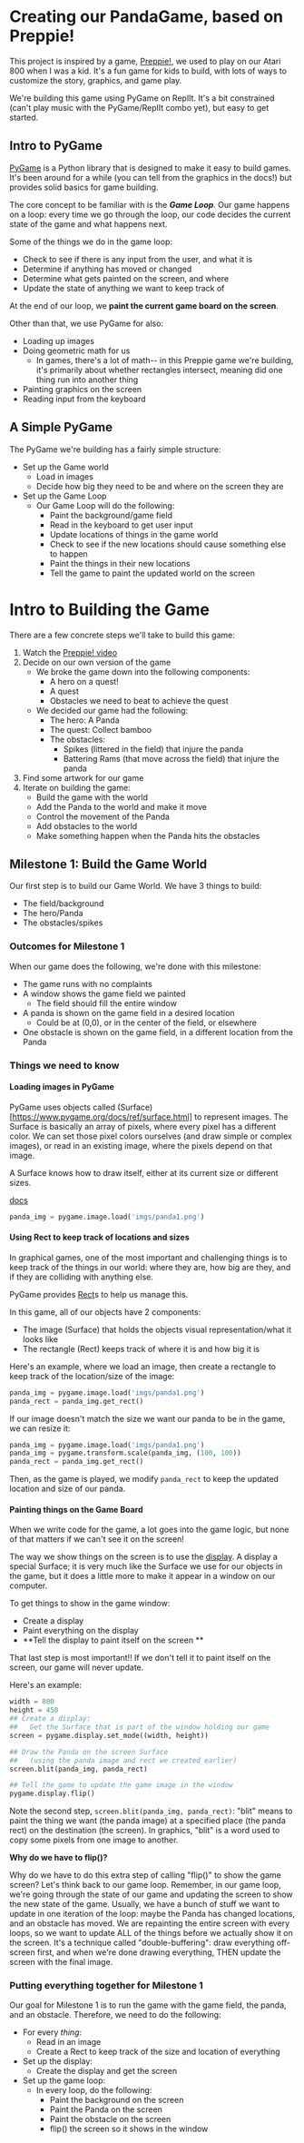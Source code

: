 # Creating our PandaGame, based on Preppie! 

This project is inspired by a game, [Preppie!](https://en.wikipedia.org/wiki/Preppie!_(video_game)), 
we used to play on our Atari 800 when I was a kid. It's a fun game for kids to build, with lots of ways 
to customize the story, graphics, and game play. 

We're building this game using PyGame on ReplIt. It's a bit constrained (can't play music with the PyGame/ReplIt 
combo yet), but easy to get started. 


## Intro to PyGame 

[PyGame](https://www.pygame.org/news) is a Python library that is designed to make it easy to build games. 
It's been around for a while (you can tell from the graphics in the docs!) but provides solid basics for 
game building. 

The core concept to be familiar with is the ***Game Loop***. Our game happens on a loop: every time we 
go through the loop, our code decides the current state of the game and what happens next. 

Some of the things we do in the game loop: 
* Check to see if there is any input from the user, and what it is
* Determine if anything has moved or changed
* Determine what gets painted on the screen, and where
* Update the state of anything we want to keep track of 


At the end of our loop, we **paint the current game board on the screen**. 

Other than that, we use PyGame for also: 
* Loading up images
* Doing geometric math for us
  *  In games, there's a lot of math-- in this Preppie game we're building, it's primarily about 
      whether rectangles intersect, meaning did one thing run into another thing
* Painting graphics on the screen
* Reading input from the keyboard

## A Simple PyGame

The PyGame we're building has a fairly simple structure: 

* Set up the Game world
   * Load in images
   * Decide how big they need to be and where on the screen they are
* Set up the Game Loop
   * Our Game Loop will do the following: 
     * Paint the background/game field
     * Read in the keyboard to get user input
     * Update locations of things in the game world
     * Check to see if the new locations should cause something else to happen
     * Paint the things in their new locations
     * Tell the game to paint the updated world on the screen 


# Intro to Building the Game

There are a few concrete steps we'll take to build this game: 

1. Watch the [Preppie! video](https://www.youtube.com/watch?v=ut32gM6SmoE) 
2. Decide on our own version of the game
   * We broke the game down into the following components: 
      * A hero on a quest! 
      * A quest
      * Obstacles we need to beat to achieve the quest
   * We decided our game had the following: 
      * The hero: A Panda
      * The quest: Collect bamboo
      * The obstacles: 
         * Spikes (littered in the field) that injure the panda
         * Battering Rams (that move across the field) that injure the panda
3. Find some artwork for our game
4. Iterate on building the game: 
   * Build the game with the world
   * Add the Panda to the world and make it move
   * Control the movement of the Panda
   * Add obstacles to the world
   * Make something happen when the Panda hits the obstacles

## Milestone 1: Build the Game World

Our first step is to build our Game World. We have 3 things to build: 

* The field/background
* The hero/Panda
* The obstacles/spikes

### Outcomes for Milestone 1

When our game does the following, we're done with this milestone: 

* The game runs with no complaints
* A window shows the game field we painted
  * The field should fill the entire window
* A panda is shown on the game field in a desired location 
  * Could be at (0,0), or in the center of the field, or elsewhere
* One obstacle is shown on the game field, in a different location from the Panda

### Things we need to know 

#### Loading images in PyGame

PyGame uses objects called (Surface)[https://www.pygame.org/docs/ref/surface.html] to represent images. 
The Surface is basically an array of pixels, where every pixel has a different color. We can 
set those pixel colors ourselves (and draw simple or complex images), or read in an existing image, 
where the pixels depend on that image. 

A Surface knows how to draw itself, either at its current size or different sizes. 

[docs](https://www.pygame.org/docs/ref/image.html#pygame.image.load)

```python
panda_img = pygame.image.load('imgs/panda1.png')
```

#### Using Rect to keep track of locations and sizes

In graphical games, one of the most important and challenging things is to keep track of the things in our 
world: where they are, how big are they, and if they are colliding with anything else. 

PyGame provides [Rect](https://www.pygame.org/docs/ref/rect.html)s to help us manage this. 

In this game, all of our objects have 2 components: 
* The image (Surface) that holds the objects visual representation/what it looks like
* The rectangle (Rect) keeps track of where it is and how big it is

Here's an example, where we load an image, then create a rectangle to keep track of the location/size of the image: 

```python
panda_img = pygame.image.load('imgs/panda1.png')
panda_rect = panda_img.get_rect()
```

If our image doesn't match the size we want our panda to be in the game, we can resize it: 

```python
panda_img = pygame.image.load('imgs/panda1.png')
panda_img = pygame.transform.scale(panda_img, (100, 100))
panda_rect = panda_img.get_rect()
```

Then, as the game is played, we modify ```panda_rect``` to keep the updated location and size of our panda.

#### Painting things on the Game Board

When we write code for the game, a lot goes into the game logic, but none of that matters if we can't 
see it on the screen! 

The way we show things on the screen is to use the [display](https://www.pygame.org/docs/ref/display.html). 
A display a special Surface; it is very much like the Surface we use for our objects in the game, but it does a 
little more to make it appear in a window on our computer. 

To get things to show in the game window: 

* Create a display
* Paint everything on the display
* **Tell the display to paint itself on the screen **

That last step is most important!! If we don't tell it to paint itself on the screen, our game will never 
update. 

Here's an example: 

```python
width = 800
height = 450
## Create a display: 
##   Get the Surface that is part of the window holding our game
screen = pygame.display.set_mode((width, height))

## Draw the Panda on the screen Surface
##   (using the panda image and rect we created earlier)
screen.blit(panda_img, panda_rect)

## Tell the game to update the game image in the window
pygame.display.flip()
```

Note the second step, ```screen.blit(panda_img, panda_rect)```: 
"blit" means to paint the thing we want (the panda image) at a specified place (the panda rect) on the destination 
(the screen). 
In graphics, "blit" is a word used to copy some pixels from one image to another. 

**Why do we have to flip()?** 

Why do we have to do this extra step of calling "flip()" to show the game screen? Let's think back to our game loop. 
Remember, in our game loop, we're going through the state of our game and updating the screen to show the new state of 
the game. Usually, we have a bunch of stuff we want to update in one iteration of the loop: maybe the Panda has changed 
locations, and an obstacle has moved. We are repainting the entire screen with every loops, so we want to update ALL of the 
things before we actually show it on the screen. It's a technique called "double-buffering": draw everything off-screen 
first, and when we're done drawing everything, THEN update the screen with the final image. 

### Putting everything together for Milestone 1

Our goal for Milestone 1 is to run the game with the game field, the panda, and an obstacle. Therefore, 
we need to do the following: 

* For every *thing*: 
  * Read in an image
  * Create a Rect to keep track of the size and location of everything
* Set up the display: 
  * Create the display and get the screen
* Set up the game loop: 
  * In every loop, do the following: 
    * Paint the background on the screen
    * Paint the Panda on the screen
    * Paint the obstacle on the screen
    * flip() the screen so it shows in the window






